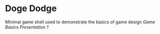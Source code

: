 Doge Dodge
===================
Minimal game shell used to demonstrate the basics of game design
*Game Basics Presentation 1* 
